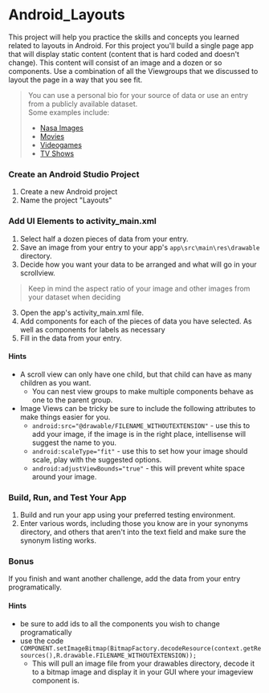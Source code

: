 # Android_Layouts

This project will help you practice the skills and concepts you learned related to layouts in Android. For this project you'll build a single page app that will display static content (content that is hard coded and doesn't change). This content will consist of an image and a dozen or so components. Use a combination of all the Viewgroups that we discussed to layout the page in a way that you see fit.

> You can use a personal bio for your source of data or use an entry from a publicly available dataset.  
> Some examples include:  
> + [Nasa Images](https://www.spacetelescope.org/images/heic1501a/)  
> + [Movies](https://www.themoviedb.org/movie/637-la-vita-bella)  
> + [Videogames](https://www.igdb.com/games/the-legend-of-zelda-ocarina-of-time)  
> + [TV Shows](https://www.thetvdb.com/series/stranger-things)  

### Create an Android Studio Project

1. Create a new Android project
2. Name the project "Layouts"

### Add UI Elements to activity_main.xml

1. Select half a dozen pieces of data from your entry.
2. Save an image from your entry to your app's `app\src\main\res\drawable` directory.
2. Decide how you want your data to be arranged and what will go in your scrollview.
> Keep in mind the aspect ratio of your image and other images from your dataset when deciding 
3. Open the app's activity_main.xml file.
4. Add components for each of the pieces of data you have selected. As well as components for labels as necessary
5. Fill in the data from your entry.

#### Hints
+ A scroll view can only have one child, but that child can have as many children as you want.  
    - You can nest view groups to make multiple components behave as one to the parent group.  
+ Image Views can be tricky be sure to include the following attributes to make things easier for you.
    - `android:src="@drawable/FILENAME_WITHOUTEXTENSION"` - use this to add your image, if the image is in the right place, intellisense will suggest the name to you.  
    - `android:scaleType="fit"` - use this to set how your image should scale, play with the suggested options.  
    - `android:adjustViewBounds="true"` - this will prevent white space around your image.  

### Build, Run, and Test Your App

1. Build and run your app using your preferred testing environment.
2. Enter various words, including those you know are in your synonyms directory, and others that aren't into the text field and make sure the synonym listing works.

### Bonus

If you finish and want another challenge, add the data from your entry programatically.

#### Hints
+ be sure to add ids to all the components you wish to change programatically
+ use the code `COMPONENT.setImageBitmap(BitmapFactory.decodeResource(context.getResources(),R.drawable.FILENAME_WITHOUTEXTENSION));`
    - This will pull an image file from your drawables directory, decode it to a bitmap image and display it in your GUI where your imageview component is.
